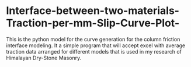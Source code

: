# Interface-between-two-materials-Traction-per-mm-Slip-Curve-Plot-
This is the python model for the curve generation for the column friction interface modeling. It a simple program that will accept excel with average traction data arranged for different models that is used in my research of Himalayan Dry-Stone Masonry.  
